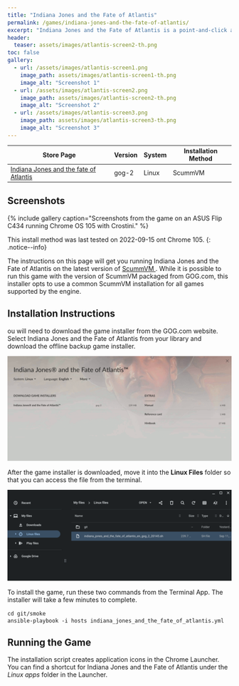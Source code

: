 ```yaml
---
title: "Indiana Jones and the Fate of Atlantis"
permalink: /games/indiana-jones-and-the-fate-of-atlantis/
excerpt: "Indiana Jones and the Fate of Atlantis is a point-and-click adventure game developed and published by LucasArts."
header:
  teaser: assets/images/atlantis-screen2-th.png
toc: false
gallery:
  - url: /assets/images/atlantis-screen1.png
    image_path: assets/images/atlantis-screen1-th.png
    image_alt: "Screenshot 1"
  - url: /assets/images/atlantis-screen2.png
    image_path: assets/images/atlantis-screen2-th.png
    image_alt: "Screenshot 2"
  - url: /assets/images/atlantis-screen3.png
    image_path: assets/images/atlantis-screen3-th.png
    image_alt: "Screenshot 3"
---
```


| Store Page                      | Version | System          | Installation Method                        |
|---------------------------------|---------|-----------------|--------------------------------------------|
|[Indiana Jones and the fate of Atlantis <i class="fas fa-external-link-alt"></i>](https://gog.com/game/indiana_jones_and_the_fate_of_atlantis)| gog-2     | Linux | ScummVM |

## Screenshots

{% include gallery caption="Screenshots from the game on an ASUS Flip C434 running Chrome OS 105 with Crostini." %}

This install method was last tested on 2022-09-15 ont Chrome 105.
{: .notice--info}

The instructions on this page will get you running Indiana Jones and the Fate of Atlantis on the latest version of [ScummVM <i class="fas fa-external-link-alt"></i>](https://scummvm.org).  While it is possible to run this game with the version of ScummVM packaged from GOG.com, this installer opts to use a common ScummVM installation for all games supported by the engine.

## Installation Instructions

ou will need to download the game installer from the GOG.com website. Select Indiana Jones and the Fate of Atlantis from your library and download the offline backup game installer.

![Indiana Jones and the Fate of Atlantis  Download page](/assets/images/atlantis-download.png)

After the game installer is downloaded, move it into the **Linux Files** folder so that you can access the file from the terminal.

![Indiana Jones and the Fate of Atlantis installer files](/assets/images/atlantis-files.png)

To install the game, run these two commands from the Terminal App.  The installer will take a few minutes to complete.

    cd git/smoke
    ansible-playbook -i hosts indiana_jones_and_the_fate_of_atlantis.yml


## Running the Game

The installation script creates application icons in the Chrome Launcher.  You can find a shortcut for Indiana Jones and the Fate of Atlantis under the *Linux apps* folder in the Launcher.
